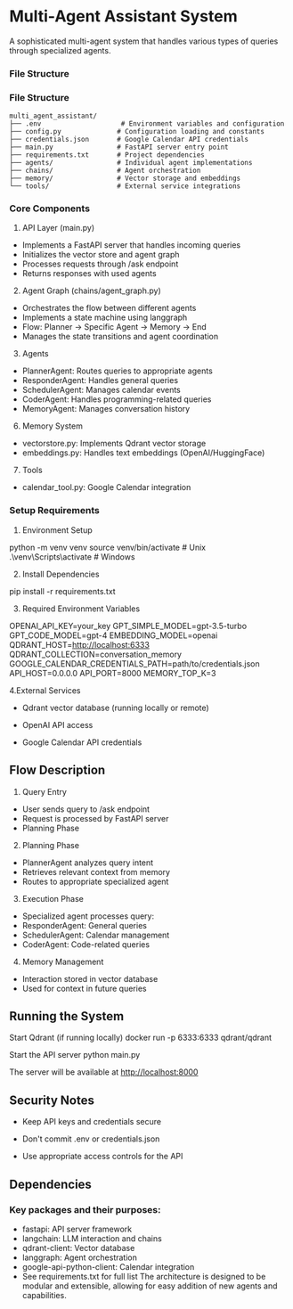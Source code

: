 # Multi-Agent Assistant System

A sophisticated multi-agent system that handles various types of queries through specialized agents.

### File Structure

### File Structure

```none
multi_agent_assistant/
├── .env                    # Environment variables and configuration
├── config.py              # Configuration loading and constants
├── credentials.json       # Google Calendar API credentials
├── main.py                # FastAPI server entry point
├── requirements.txt       # Project dependencies
├── agents/                # Individual agent implementations
├── chains/                # Agent orchestration
├── memory/                # Vector storage and embeddings
└── tools/                 # External service integrations
```

### Core Components

1. API Layer (main.py)

* Implements a FastAPI server that handles incoming queries
* Initializes the vector store and agent graph
* Processes requests through /ask endpoint
* Returns responses with used agents

2. Agent Graph (chains/agent\_graph.py)

* Orchestrates the flow between different agents
* Implements a state machine using langgraph
* Flow: Planner → Specific Agent → Memory → End
* Manages the state transitions and agent coordination

3. Agents

* PlannerAgent: Routes queries to appropriate agents
* ResponderAgent: Handles general queries
* SchedulerAgent: Manages calendar events
* CoderAgent: Handles programming-related queries
* MemoryAgent: Manages conversation history

6. Memory System

* vectorstore.py: Implements Qdrant vector storage
* embeddings.py: Handles text embeddings (OpenAI/HuggingFace)

7. Tools

* calendar\_tool.py: Google Calendar integration

### Setup Requirements

1. Environment Setup

python -m venv venv
source venv/bin/activate  # Unix
.\venv\Scripts\activate   # Windows

2. Install Dependencies

pip install -r requirements.txt

3. Required Environment Variables

OPENAI\_API\_KEY=your\_key
GPT\_SIMPLE\_MODEL=gpt-3.5-turbo
GPT\_CODE\_MODEL=gpt-4
EMBEDDING\_MODEL=openai
QDRANT\_HOST=[http://localhost:6333](http://localhost:6333)
QDRANT\_COLLECTION=conversation\_memory
GOOGLE\_CALENDAR\_CREDENTIALS\_PATH=path/to/credentials.json
API\_HOST=0.0.0.0
API\_PORT=8000
MEMORY\_TOP\_K=3

4.External Services

* Qdrant vector database (running locally or remote)

* OpenAI API access

* Google Calendar API credentials

## Flow Description

1. Query Entry

* User sends query to /ask endpoint
* Request is processed by FastAPI server
* Planning Phase

2. Planning Phase

* PlannerAgent analyzes query intent
* Retrieves relevant context from memory
* Routes to appropriate specialized agent

3. Execution Phase

* Specialized agent processes query:
* ResponderAgent: General queries
* SchedulerAgent: Calendar management
* CoderAgent: Code-related queries

4. Memory Management

* Interaction stored in vector database
* Used for context in future queries

## Running the System

Start Qdrant (if running locally)
docker run -p 6333:6333 qdrant/qdrant

Start the API server
python main.py

The server will be available at [http://localhost:8000](http://localhost:8000)

## Security Notes

* Keep API keys and credentials secure

* Don't commit .env or credentials.json

* Use appropriate access controls for the API

## Dependencies

### Key packages and their purposes:

* fastapi: API server framework
* langchain: LLM interaction and chains
* qdrant-client: Vector database
* langgraph: Agent orchestration
* google-api-python-client: Calendar integration
* See requirements.txt for full list
  The architecture is designed to be modular and extensible, allowing for easy addition of new agents and capabilities.

